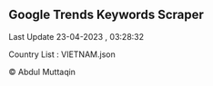 

## Google Trends Keywords Scraper 
 
Last Update 23-04-2023 , 03:28:32

Country List :
VIETNAM.json



© Abdul Muttaqin 
